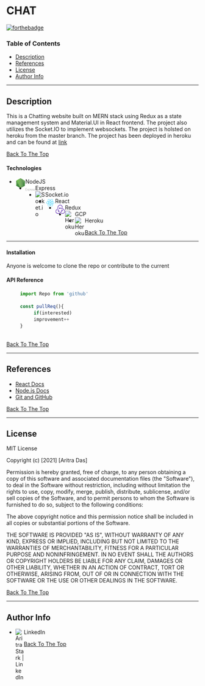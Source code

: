 # CHAT
[![forthebadge](https://forthebadge.com/images/badges/open-source.svg)](https://forthebadge.com)

### Table of Contents

- [Description](#description)
- [References](#references)
- [License](#license)
- [Author Info](#author-info)

---

## Description

This is a Chatting website built on MERN stack using Redux as a state management system and Material.UI in React frontend. The project also utilizes the Socket.IO to implement websockets. The project is holsted on heroku from the master branch. The project has been deployed in heroku and can be found at [link](https://starkchatsocket.herokuapp.com/) 

[Back To The Top](#Table-of-Contents)

#### Technologies

- <img align="left" alt="Node.js" width="26px" src="https://raw.githubusercontent.com/github/explore/80688e429a7d4ef2fca1e82350fe8e3517d3494d/topics/nodejs/nodejs.png" /> NodeJS
- <img align="left" alt="Express" width="26px" src="https://raw.githubusercontent.com/github/explore/80688e429a7d4ef2fca1e82350fe8e3517d3494d/topics/express/express.png" /> Express
- <img align="left" alt="Socket.io" width="26px" src="https://upload.wikimedia.org/wikipedia/commons/9/96/Socket-io.svg" /> Socket.io
- <img align="left" alt="React" width="26px" src="https://raw.githubusercontent.com/github/explore/80688e429a7d4ef2fca1e82350fe8e3517d3494d/topics/react/react.png" /> React
- <img align="left" alt="Redux" width="26px" src="https://raw.githubusercontent.com/github/explore/80688e429a7d4ef2fca1e82350fe8e3517d3494d/topics/redux/redux.png" /> Redux
- <img align="left" alt="Heroku" width="26px" src="https://avatars.githubusercontent.com/u/2810941?s=200&v=4" /> GCP
- <img align="left" alt="Heroku" width="26px" src="https://camo.githubusercontent.com/25c2c7a93297a438e002e1b85b45a7e82fd6f51eedd16ee37679120c5b14379d/68747470733a2f2f6434797438786c396237696e2e636c6f756466726f6e742e6e65742f6173736574732f686f6d652f6c6f676f747970652d6865726f6b752e706e67" /> Heroku


[Back To The Top](#Table-of-Contents)

---


#### Installation

Anyone is welcome to clone the repo or contribute to the current

#### API Reference

```javascript
     import Repo from 'github' 
     
     const pullReq(){
          if(interested)
          improvement++
     }
     
```
[Back To The Top](#Table-of-Contents)

---

## References

- [React Docs](https://reactjs.org/docs/getting-started.html)
- [Node.js Docs](https://nodejs.org/api/)
- [Git and GitHub](https://www.digitalocean.com/community/tutorials/how-to-use-git-a-reference-guide)


[Back To The Top](#Table-of-Contents)

---

## License

MIT License

Copyright (c) [2021] [Aritra Das]

Permission is hereby granted, free of charge, to any person obtaining a copy
of this software and associated documentation files (the "Software"), to deal
in the Software without restriction, including without limitation the rights
to use, copy, modify, merge, publish, distribute, sublicense, and/or sell
copies of the Software, and to permit persons to whom the Software is
furnished to do so, subject to the following conditions:

The above copyright notice and this permission notice shall be included in all
copies or substantial portions of the Software.

THE SOFTWARE IS PROVIDED "AS IS", WITHOUT WARRANTY OF ANY KIND, EXPRESS OR
IMPLIED, INCLUDING BUT NOT LIMITED TO THE WARRANTIES OF MERCHANTABILITY,
FITNESS FOR A PARTICULAR PURPOSE AND NONINFRINGEMENT. IN NO EVENT SHALL THE
AUTHORS OR COPYRIGHT HOLDERS BE LIABLE FOR ANY CLAIM, DAMAGES OR OTHER
LIABILITY, WHETHER IN AN ACTION OF CONTRACT, TORT OR OTHERWISE, ARISING FROM,
OUT OF OR IN CONNECTION WITH THE SOFTWARE OR THE USE OR OTHER DEALINGS IN THE
SOFTWARE.

[Back To The Top](#Table-of-Contents)

---

## Author Info

- LinkedIn [<img align="left" alt="AritraStark | LinkedIn" width="22px" src="https://cdn.jsdelivr.net/npm/simple-icons@v3/icons/linkedin.svg" />](https://www.linkedin.com/in/aritra-das-ba7709135/)

[Back To The Top](#Table-of-Contents)
